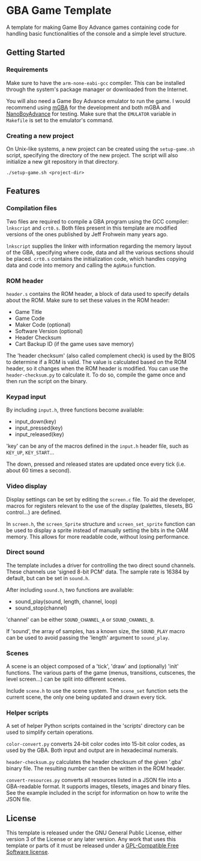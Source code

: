 # GBA Game Template

A template for making Game Boy Advance games containing code for
handling basic functionalities of the console and a simple level
structure.

## Getting Started

### Requirements
Make sure to have the `arm-none-eabi-gcc` compiler. This can be
installed through the system's package manager or downloaded from the
Internet.

You will also need a Game Boy Advance emulator to run the game. I would
recommend using
[mGBA](https://mgba.io/)
for the development and both mGBA and
[NanoBoyAdvance](https://github.com/nba-emu/NanoBoyAdvance)
for testing. Make sure that the `EMULATOR` variable in `Makefile` is set
to the emulator's command.

### Creating a new project
On Unix-like systems, a new project can be created using the
`setup-game.sh` script, specifying the directory of the new project. The
script will also initialize a new git repository in that directory.
```
./setup-game.sh <project-dir>
```

## Features

### Compilation files
Two files are required to compile a GBA program using the GCC compiler:
`lnkscript` and `crt0.s`. Both files present in this template are
modified versions of the ones published by Jeff Frohwein many years ago.

`lnkscript` supplies the linker with information regarding the memory
layout of the GBA, specifying where code, data and all the various
sections should be placed. `crt0.s` contains the initialization code,
which handles copying data and code into memory and calling the
`AgbMain` function.

### ROM header
`header.s` contains the ROM header, a block of data used to specify
details about the ROM. Make sure to set these values in the ROM header:
  - Game Title
  - Game Code
  - Maker Code (optional)
  - Software Version (optional)
  - Header Checksum
  - Cart Backup ID (if the game uses save memory)

The 'header checksum' (also called complement check) is used by the BIOS
to determine if a ROM is valid. The value is calculated based on the ROM
header, so it changes when the ROM header is modified. You can use the
`header-checksum.py` to calculate it. To do so, compile the game once
and then run the script on the binary.

### Keypad input
By including `input.h`, three functions become available:
  - input_down(key)
  - input_pressed(key)
  - input_released(key)

'key' can be any of the macros defined in the `input.h` header file,
such as `KEY_UP`, `KEY_START`...

The down, pressed and released states are updated once every tick (i.e.
about 60 times a second).

### Video display
Display settings can be set by editing the `screen.c` file. To aid the
developer, macros for registers relevant to the use of the display
(palettes, tilesets, BG control...) are defined.

In `screen.h`, the `screen_Sprite` structure and `screen_set_sprite`
function can be used to display a sprite instead of manually setting the
bits in the OAM memory. This allows for more readable code, without
losing performance.

### Direct sound
The template includes a driver for controlling the two direct sound
channels. These channels use 'signed 8-bit PCM' data. The sample rate is
16384 by default, but can be set in `sound.h`.

After including `sound.h`, two functions are available:
  - sound_play(sound, length, channel, loop)
  - sound_stop(channel)

'channel' can be either `SOUND_CHANNEL_A` or `SOUND_CHANNEL_B`.

If 'sound', the array of samples, has a known size, the `SOUND_PLAY`
macro can be used to avoid passing the 'length' argument to
`sound_play`.

### Scenes
A scene is an object composed of a 'tick', 'draw' and (optionally)
'init' functions. The various parts of the game (menus, transitions,
cutscenes, the level screen...) can be split into different scenes.

Include `scene.h` to use the scene system. The `scene_set` function sets
the current scene, the only one being updated and drawn every tick.

### Helper scripts
A set of helper Python scripts contained in the 'scripts' directory can
be used to simplify certain operations.

`color-convert.py` converts 24-bit color codes into 15-bit color codes,
as used by the GBA. Both input and output are in hexadecimal numerals.

`header-checksum.py` calculates the header checksum of the given '.gba'
binary file. The resulting number can then be written in the ROM header.

`convert-resources.py` converts all resources listed in a JSON file into
a GBA-readable format. It supports images, tilesets, images and binary
files. See the example included in the script for information on how to
write the JSON file.

## License
This template is released under the GNU General Public License, either
version 3 of the License or any later version. Any work that uses this
template or parts of it must be released under a
[GPL-Compatible Free Software
license](https://www.gnu.org/licenses/license-list.html).
